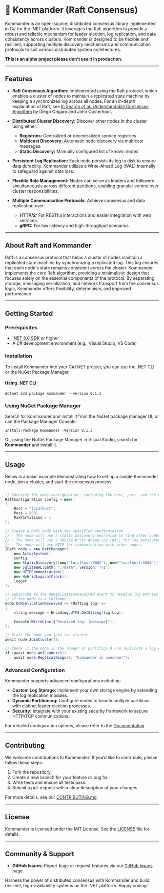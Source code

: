 # 🔱 Kommander (Raft Consensus)

Kommander is an open-source, distributed consensus library implemented in C# for the .NET platform. It leverages the Raft algorithm to provide a robust and reliable mechanism for leader election, log replication, and data consistency across clusters. Kommander is designed to be flexible and resilient, supporting multiple discovery mechanisms and communication protocols to suit various distributed system architectures.

**This is an alpha project please don't use it in production.**

---

## Features

- **Raft Consensus Algorithm:**
  Implemented using the Raft protocol, which enables a cluster of nodes to maintain a replicated state machine by keeping a synchronized log across all nodes. For an in-depth explanation of Raft, see [In Search of an Understandable Consensus Algorithm](https://raft.github.io/raft.pdf) by Diego Ongaro and John Ousterhout.

- **Distributed Cluster Discovery:**
  Discover other nodes in the cluster using either:
  - **Registries:** Centralized or decentralized service registries.
  - **Multicast Discovery:** Automatic node discovery via multicast messages.
  - **Static Discovery:** Manually configured list of known nodes.

- **Persistent Log Replication:**
  Each node persists its log to disk to ensure data durability. Kommander utilizes a Write-Ahead Log (WAL) internally to safeguard against data loss.

- **Flexible Role Management:**
  Nodes can serve as leaders and followers simultaneously across different partitions, enabling granular control over cluster responsibilities.

- **Multiple Communication Protocols:**
  Achieve consensus and data replication over:
  - **HTTP/2:** For RESTful interactions and easier integration with web services.
  - **gRPC:** For low-latency and high-throughput scenarios.

---

## About Raft and Kommander

Raft is a consensus protocol that helps a cluster of nodes maintain a replicated state machine by synchronizing a replicated log. This log ensures that each node's state remains consistent across the cluster. Kommander implements the core Raft algorithm, providing a minimalistic design that focuses solely on the essential components of the protocol. By separating storage, messaging serialization, and network transport from the consensus logic, Kommander offers flexibility, determinism, and improved performance.

---

## Getting Started

### Prerequisites

- [.NET 8.0 SDK](https://dotnet.microsoft.com/download/dotnet/9.0) or higher
- A C# development environment (e.g., Visual Studio, VS Code)

### Installation

To install Kommander into your C#/.NET project, you can use the .NET CLI or the NuGet Package Manager.

#### Using .NET CLI

```shell
dotnet add package Kommander --version 0.1.3
```

### Using NuGet Package Manager

Search for Kommander and install it from the NuGet package manager UI, or use the Package Manager Console:

```shell
Install-Package Kommander -Version 0.1.3
```

Or, using the NuGet Package Manager in Visual Studio, search for **Kommander** and install it.

---

## Usage

Below is a basic example demonstrating how to set up a simple Kommander node, join a cluster, and start the consensus process.

```csharp

// Identify the node configuration, including the host, port, and the maximum number of partitions.
RaftConfiguration config = new()
{
    Host = "localhost",
    Port = 8001,
    MaxPartitions = 1
};

// Create a Raft node with the specified configuration.
// - The node will use a static discovery mechanism to find other nodes in the cluster.
// - The node will use a SQLite Write-Ahead Log (WAL) for log persistence.
// - The node will use HTTP for communication with other nodes.
IRaft node = new RaftManager(
    new ActorSystem(), 
    config, 
    new StaticDiscovery([new("localhost:8002"), new("localhost:8003")]),
    new SqliteWAL(path: "./data", version: "v1"),
    new HTTPCommunication()
    new HybridLogicalClock(),
    logger
);

// Subscribe to the OnReplicationReceived event to receive log entries from other nodes
// if the node is a follower
node.OnReplicationReceived += (RaftLog log) =>
{
    string message = Encoding.UTF8.GetString(log.Log);    
    
    Console.WriteLine($"Received log: {message}");
};

// Start the node and join the cluster.
await node.JoinCluster();

// Check if the node is the leader of partition 0 and replicate a log entry.
if (await node.AmILeader(0))
    await node.ReplicateLogs(0, "Kommander is awesome!");

```

### Advanced Configuration

Kommander supports advanced configurations including:

- **Custom Log Storage:** Implement your own storage engine by extending the log replication modules.
- **Dynamic Partitioning:** Configure nodes to handle multiple partitions with distinct leader election processes.
- **Security:** Integrate with your existing security framework to secure HTTP/TCP communications.

For detailed configuration options, please refer to the [Documentation](docs/CONFIGURATION.md).

---

## Contributing

We welcome contributions to Kommander! If you’d like to contribute, please follow these steps:

1. Fork the repository.
2. Create a new branch for your feature or bug fix.
3. Write tests and ensure all tests pass.
4. Submit a pull request with a clear description of your changes.

For more details, see our [CONTRIBUTING.md](CONTRIBUTING.md).

---

## License

Kommander is licensed under the MIT License. See the [LICENSE](LICENSE) file for details.

---

## Community & Support

- **GitHub Issues:** Report bugs or request features via our [GitHub Issues](https://github.com/your-repo/Kommander/issues) page.

Harness the power of distributed consensus with Kommander and build resilient, high-availability systems on the .NET platform. Happy coding!